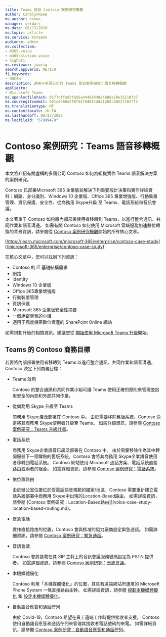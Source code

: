 ```yaml
---
title: Teams 語音 Contoso 案例研究概觀
author: CarolynRowe
ms.author: crowe
manager: serdars
ms.date: 06/17/2020
ms.topic: article
ms.service: msteams
audience: admin
ms.collection:
- M365-voice
- m365solution-voice
- highpri
ms.reviewer: jowrig
search.appverid: MET150
f1.keywords:
- NOCSH
description: 適用于多國公司的 Teams 語音案例研究：語音移轉概觀
appliesto:
- Microsoft Teams
ms.openlocfilehash: 0b77cffa9bfa56ad445e948a4688e18e35118fd7
ms.sourcegitcommit: 401cee68d4f6f9470d614dda12b9cb023f382ff2
ms.translationtype: MT
ms.contentlocale: zh-TW
ms.lasthandoff: 09/23/2022
ms.locfileid: "67999478"
---
```

# <a name="contoso-case-study-teams-voice-migration-overview"></a>Contoso 案例研究：Teams 語音移轉概觀

本文將介紹有關虛構的多國公司 Contoso 如何為組織實作 Teams 語音解決方案的案例研究。

Contoso 已部署Microsoft 365 企業版並解決下列重要設計決策和實作詳細資料：網路、身分識別、Windows 10 企業版、Office 365 專業增強版、行動裝置管理、資訊保護、安全性、從商務用 Skype升級 至 Teams、電話系統和音訊會議。  

本文著重于 Contoso 如何將內部部署使用者移轉到 Teams，以進行整合通訊、共同作業和語音溝通。 如需有關 Contoso 如何使用 Microsoft 雲端服務加速數位轉換的背景資訊，請參閱從 [Contoso 案例研究概觀](/microsoft-365/enterprise/contoso-case-study)開始的所有核心文章。

[https://learn.microsoft.com/microsoft-365/enterprise/contoso-case-study](/microsoft-365/enterprise/contoso-case-study) 

在核心文章中，您可以找到下列資訊：  

- Contoso 的 IT 基礎結構需求
- 網路
- Identity
- Windows 10 企業版
- Office 365專業增強版
- 行動裝置管理
- 資訊保護
- Microsoft 365 企業版安全性摘要
- 一個絕密專案的小組
- 適用于高度機密數位資產的 SharePoint Online 網站

如需規劃升級的相關資訊，建議您從 [開始使用 Microsoft Teams 升級](upgrade-start-here.md)開始。

## <a name="contoso-business-goals-for-teams"></a>Teams 的 Contoso 商務目標

若要將內部部署使用者移轉到 Teams 以進行整合通訊、共同作業和語音溝通，Contoso 決定下列商務目標：

- Teams 啟用 

  Contoso 的整合通訊和共同作業小組可讓 Teams 使用正確的原則來管理並啟用安全的內部和外部共同作業。 

- 從商務用 Skype 升級至 Teams 

  商務用 Skype廣泛部署在 Contoso 中。 由於需要移除舊版系統，Contoso 決定將其商務用 Skype使用者升級至 Teams。 如需詳細資訊，請參閱 [Contoso 案例研究：Teams 升級計畫](voice-case-study-migration-plan.md)。

- 電話系統  

  商務用 Skype企業語音已廣泛部署在 Contoso 中。 由於需要移除作為其中轉伺服器下一個躍點的舊版系統，Contoso 會將其商務用 Skype企業語音使用者移轉到電話系統。 Contoso 網站使用 Microsoft 通話方案、電話系統直接路由或兩者的組合。 如需詳細資訊，請參閱 [Contoso 案例研究：電話系統](voice-case-study-phone-system.md)。

- 依位置路由 

  由於辦公室位置位於受電話語音規範的國家/地區，Contoso 需要重新建立電話系統部署中商務用 Skype中出現的Location-Based路由。 如需詳細資訊，請參閱 [Contoso 案例研究：Location-Based路由]](voice-case-study-location-based-routing.md)。

- 緊急電話 

  實作直接路由的位置，Contoso 會與核准的協力廠商設定緊急通話。 如需詳細資訊，請參閱 [Contoso 案例研究：緊急通話](voice-case-study-emergency-calling.md)。

- 音訊會議 

  Contoso 會將裝載在其 SIP 主幹上的音訊會議服務號碼設定為 PSTN 提供者。 如需詳細資訊，請參閱 [Contoso 案例研究：音訊會議](voice-case-study-audio-conferencing.md)。 

- 本機媒體優化 

  Contoso 利用「本機媒體優化」的位置，其具有遠端網站所運用的 Microsoft Phone System 一條直接路由主幹。 如需詳細資訊，請參閱 [規劃本機媒體優化](direct-routing-media-optimization.md) 和 [設定本機媒體優化](direct-routing-media-optimization-configure.md)。

- 自動語音應答和通話佇列

  由於 Covid-19，Contoso 希望在員工遠端工作時提供接收者支援。 Contoso 使用自動語音應答和通話佇列來管理其接收者電話號碼的來電。 如需詳細資訊，請參閱 [Contoso 案例研究：自動語音應答和通話佇列](voice-case-study-call-queues.md)。
